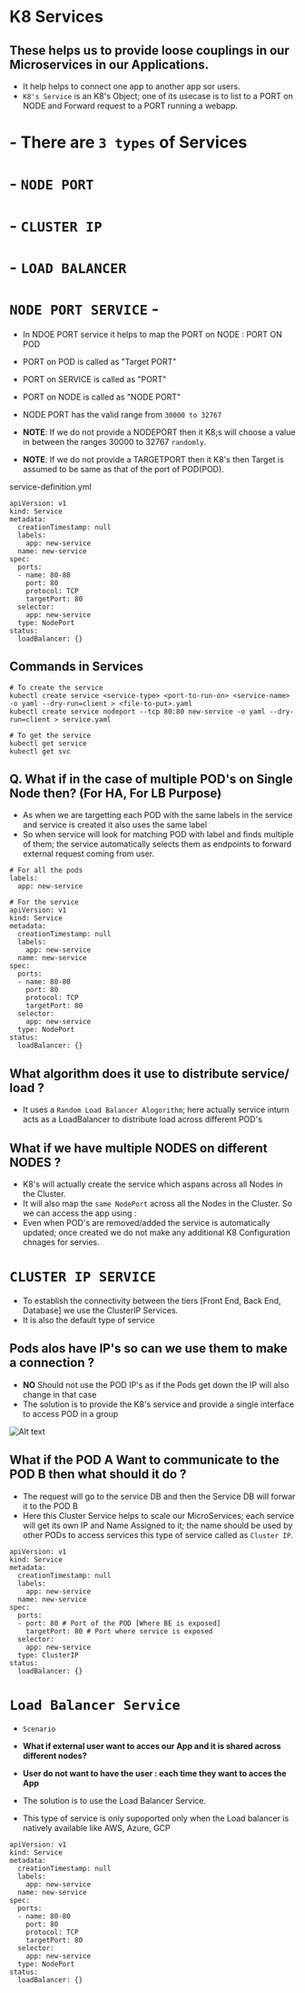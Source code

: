 # K8 Services

## These helps us  to provide loose couplings in our Microservices in our Applications.
- It help helps to connect one app to another app sor users.
- ``K8's Service`` is an K8's Object; one of its usecase is to list to a PORT on NODE and Forward request to a PORT running a webapp.

# - There are ``3 types`` of Services
# - ``NODE PORT``
# - ``CLUSTER IP``
# - ``LOAD BALANCER``

# ``NODE PORT SERVICE`` - 
- In NDOE PORT service it helps to map the PORT on NODE : PORT ON POD 
- PORT on POD is called as "Target PORT"
- PORT on SERVICE is called as "PORT"
- PORT on NODE is called as "NODE PORT"
- NODE PORT has the valid range from ``30000 to 32767``

- **NOTE**: If we do not provide a NODEPORT then it K8;s will choose a value in between the ranges 30000 to 32767 ``randomly``.

- **NOTE**: If we do not provide a TARGETPORT then it K8's then Target is assumed to be same as that of the port of POD(POD).

service-definition.yml
```
apiVersion: v1
kind: Service
metadata:
  creationTimestamp: null
  labels:
    app: new-service
  name: new-service
spec:
  ports:
  - name: 80-80
    port: 80
    protocol: TCP
    targetPort: 80
  selector:
    app: new-service
  type: NodePort
status:
  loadBalancer: {}
```
## Commands in Services

```
# To create the service 
kubectl create service <service-type> <port-to-run-on> <service-name> -o yaml --dry-run=client > <file-to-put>.yaml
kubectl create service nodeport --tcp 80:80 new-service -o yaml --dry-run=client > service.yaml

# To get the service
kubectl get service
kubectl get svc

```

## Q. What if in the case of multiple POD's on Single Node then? (For HA, For LB Purpose)
- As when we are targetting each POD with the same labels in the service and service is created it also uses the same label
- So when service will look for matching POD with label and finds multiple of them; the service automatically selects them as endpoints to forward external request coming from user.
```
# For all the pods
labels:
  app: new-service

# For the service
apiVersion: v1
kind: Service
metadata:
  creationTimestamp: null
  labels:
    app: new-service
  name: new-service
spec:
  ports:
  - name: 80-80
    port: 80
    protocol: TCP
    targetPort: 80
  selector:
    app: new-service
  type: NodePort
status:
  loadBalancer: {}
```

## What algorithm does it use to  distribute service/ load ?
- It uses a ``Random Load Balancer Alogorithm``; here actually service inturn acts as a LoadBalancer to distribute load across different POD's

## What if we have multiple NODES on different NODES ?
- K8's will actually create the service which aspans across all Nodes in the Cluster.
- It will also map the ``same NodePort`` across all the Nodes in the Cluster. So we can access the app using <IP-of-NODEr>:<PORT-OF-NODE>
- Even when POD's are removed/added the service is automatically updated; once created we do not make any additional K8 Configuration chnages for servies.

# ``CLUSTER IP SERVICE``

- To establish the connectivity between the tiers [Front End, Back End, Database] we use the ClusterIP Services.
- It is also the default type of service

## Pods alos have IP's so can we use them to make a connection ?
- **NO** Should not use the POD IP's as if the Pods get down the IP will also change in that case
- The solution is to provide the K8's service and provide a single interface to access POD in a group

![Alt text](image1.png)

## What if the POD A Want to communicate to the POD B then what should it do ?
- The request will go to the service DB and then the Service DB will forwar it to the POD B
- Here this Cluster Service helps to scale our MicroServices; each service will get its own IP and Name Assigned to it; the name should be used by other PODs to access services this type of service called as ``Cluster IP``.

```
apiVersion: v1
kind: Service
metadata:
  creationTimestamp: null
  labels:
    app: new-service
  name: new-service
spec:
  ports:
  - port: 80 # Port of the POD [Where BE is exposed]
    targetPort: 80 # Port where service is exposed
  selector:
    app: new-service
  type: ClusterIP
status:
  loadBalancer: {}
```
# ``Load Balancer Service``
- ``Scenario``

- **What if external user want to acces our App and it is  shared across different nodes?**
- **User do not want to have the user <IP>:<PORT> each time they want to acces the App**

- The solution is to use the Load Balancer Service.

- This type of  service is only supoported only when the Load balancer is natively available like AWS, Azure, GCP

```
apiVersion: v1
kind: Service
metadata:
  creationTimestamp: null
  labels:
    app: new-service
  name: new-service
spec:
  ports:
  - name: 80-80
    port: 80
    protocol: TCP
    targetPort: 80
  selector:
    app: new-service
  type: NodePort
status:
  loadBalancer: {}
```